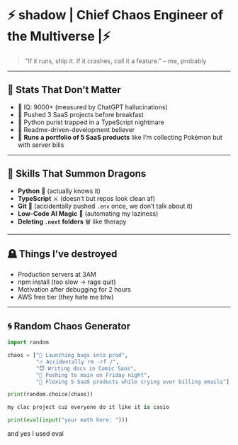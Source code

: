 # ⚡ shadow | Chief Chaos Engineer of the Multiverse |⚡  

> "If it runs, ship it. If it crashes, call it a feature." – me, probably  

---

## 🧨 Stats That Don’t Matter  
- 🧠 IQ: 9000+ (measured by ChatGPT hallucinations)  
- 🚀 Pushed 3 SaaS projects before breakfast  
- 🐍 Python purist trapped in a TypeScript nightmare  
- 🧾 Readme-driven-development believer  
- 👑 **Runs a portfolio of 5 SaaS products** like I’m collecting Pokémon but with server bills  

---

## 🐉 Skills That Summon Dragons
- **Python** 🐍 (actually knows it)  
- **TypeScript** ⚔️ (doesn’t but repos look clean af)  
- **Git** 🤡 (accidentally pushed `.env` once, we don’t talk about it)  
- **Low-Code AI Magic** 🔮 (automating my laziness)  
- **Deleting `.next` folders** 🗑️ like therapy  

---

## 🪦 Things I’ve destroyed
- Production servers at 3AM  
- npm install (too slow → rage quit)  
- Motivation after debugging for 2 hours  
- AWS free tier (they hate me btw)  

---

## 🌀 Random Chaos Generator
```py
import random

chaos = ["🚀 Launching bugs into prod", 
         "🔥 Accidentally rm -rf /",
         "😈 Writing docs in Comic Sans",
         "🤡 Pushing to main on Friday night",
         "👑 Flexing 5 SaaS products while crying over billing emails"]

print(random.choice(chaos))
```


```py
my clac project cuz everyone do it like it is casio

print(eval(input("your math here: ")))
```


and yes I used eval